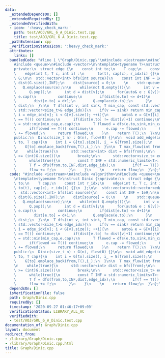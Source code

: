 ```yaml
---
data:
  _extendedDependsOn: []
  _extendedRequiredBy: []
  _extendedVerifiedWith:
  - icon: ':heavy_check_mark:'
    path: test/AOJ/GRL_6_A_Dinic.test.cpp
    title: test/AOJ/GRL_6_A_Dinic.test.cpp
  _pathExtension: cpp
  _verificationStatusIcon: ':heavy_check_mark:'
  attributes:
    links: []
  bundledCode: "#line 1 \"Graph/Dinic.cpp\"\n#include <iostream>\n#include <algorithm>\n\
    #include <queue>\n#include <vector>\n\ntemplate<typename T>\nstruct Dinic {\n\
    private:\n  struct edge {\n    const int to;\n    T cap;\n    const int r_idx;\n\
    \    edge(int t, T c, int i) :\n      to(t), cap(c), r_idx(i) {}\n  };\n\n  std::vector<std::vector<edge>>\
    \ G;\n\n  std::vector<int> bfs(int source){\n    const int INF = 1e9;\n\n    std::vector<int>\
    \ dist(G.size(),INF);\n    dist[source] = 0;\n    \n    std::queue<int> Q;\n \
    \   Q.emplace(source);\n\n    while(not Q.empty()){\n      int v = Q.front();\n\
    \      Q.pop();\n      int d = dist[v];\n      for(auto& e : G[v]){\n        if(not\
    \ e.cap)\n          continue;\n        if(dist[e.to] <= d+1)\n          continue;\n\
    \        dist[e.to] = d+1;\n        Q.emplace(e.to);\n      }\n    }\n    return\
    \ dist;\n  }\n\n  T dfs(int v, int sink, T min_cap, const std::vector<int>& dist,\
    \ std::vector<size_t>& edge_idx){\n    if(v == sink) return min_cap;\n    for(size_t&\
    \ i = edge_idx[v]; i < G[v].size(); ++i){\n      auto& e = G[v][i];\n      if(e.cap\
    \ == T()) continue;\n      if(dist[e.to] != dist[v]+1) continue;\n\n      T min_cap_\
    \ = std::min(min_cap,e.cap);\n      T flowed = dfs(e.to,sink,min_cap_,dist,edge_idx);\n\
    \      if(flowed == T()) continue;\n      e.cap -= flowed;\n      G[e.to][e.r_idx].cap\
    \ += flowed;\n      return flowed;\n    }\n    return T();\n  }\n\n  T flow;\n\
    public:\n  Dinic(size_t n) : G(n), flow(0) {}\n\n  void add_edge(int from, int\
    \ to, T cap){\n    int i = G[to].size(), i_ = G[from].size();\n    G[from].emplace_back(to,cap,i);\n\
    \    G[to].emplace_back(from,T(),i_);\n  }\n\n  T max_flow(int from, int to){\n\
    \n    while(true){\n      std::vector<int> dist = bfs(from);\n\n      if(dist[to]\
    \ >= (int)G.size())\n        break;\n\n      std::vector<size_t> edge_idx(G.size());\n\
    \      while(true){\n        const T INF = std::numeric_limits<T>::max();\n  \
    \      T f = dfs(from,to,INF,dist,edge_idx);\n        if(f == T()) break;\n  \
    \      flow += f;\n      }\n    }\n    \n    return flow;\n  }\n};\n\n"
  code: "#include <iostream>\n#include <algorithm>\n#include <queue>\n#include <vector>\n\
    \ntemplate<typename T>\nstruct Dinic {\nprivate:\n  struct edge {\n    const int\
    \ to;\n    T cap;\n    const int r_idx;\n    edge(int t, T c, int i) :\n     \
    \ to(t), cap(c), r_idx(i) {}\n  };\n\n  std::vector<std::vector<edge>> G;\n\n\
    \  std::vector<int> bfs(int source){\n    const int INF = 1e9;\n\n    std::vector<int>\
    \ dist(G.size(),INF);\n    dist[source] = 0;\n    \n    std::queue<int> Q;\n \
    \   Q.emplace(source);\n\n    while(not Q.empty()){\n      int v = Q.front();\n\
    \      Q.pop();\n      int d = dist[v];\n      for(auto& e : G[v]){\n        if(not\
    \ e.cap)\n          continue;\n        if(dist[e.to] <= d+1)\n          continue;\n\
    \        dist[e.to] = d+1;\n        Q.emplace(e.to);\n      }\n    }\n    return\
    \ dist;\n  }\n\n  T dfs(int v, int sink, T min_cap, const std::vector<int>& dist,\
    \ std::vector<size_t>& edge_idx){\n    if(v == sink) return min_cap;\n    for(size_t&\
    \ i = edge_idx[v]; i < G[v].size(); ++i){\n      auto& e = G[v][i];\n      if(e.cap\
    \ == T()) continue;\n      if(dist[e.to] != dist[v]+1) continue;\n\n      T min_cap_\
    \ = std::min(min_cap,e.cap);\n      T flowed = dfs(e.to,sink,min_cap_,dist,edge_idx);\n\
    \      if(flowed == T()) continue;\n      e.cap -= flowed;\n      G[e.to][e.r_idx].cap\
    \ += flowed;\n      return flowed;\n    }\n    return T();\n  }\n\n  T flow;\n\
    public:\n  Dinic(size_t n) : G(n), flow(0) {}\n\n  void add_edge(int from, int\
    \ to, T cap){\n    int i = G[to].size(), i_ = G[from].size();\n    G[from].emplace_back(to,cap,i);\n\
    \    G[to].emplace_back(from,T(),i_);\n  }\n\n  T max_flow(int from, int to){\n\
    \n    while(true){\n      std::vector<int> dist = bfs(from);\n\n      if(dist[to]\
    \ >= (int)G.size())\n        break;\n\n      std::vector<size_t> edge_idx(G.size());\n\
    \      while(true){\n        const T INF = std::numeric_limits<T>::max();\n  \
    \      T f = dfs(from,to,INF,dist,edge_idx);\n        if(f == T()) break;\n  \
    \      flow += f;\n      }\n    }\n    \n    return flow;\n  }\n};\n\n"
  dependsOn: []
  isVerificationFile: false
  path: Graph/Dinic.cpp
  requiredBy: []
  timestamp: '2020-09-27 01:46:17+09:00'
  verificationStatus: LIBRARY_ALL_AC
  verifiedWith:
  - test/AOJ/GRL_6_A_Dinic.test.cpp
documentation_of: Graph/Dinic.cpp
layout: document
redirect_from:
- /library/Graph/Dinic.cpp
- /library/Graph/Dinic.cpp.html
title: Graph/Dinic.cpp
---
```

